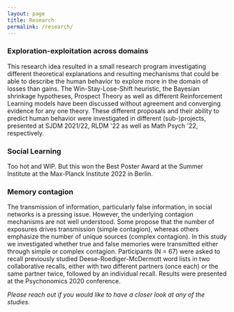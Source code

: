 ```yaml
---
layout: page
title: Research
permalink: /research/
---
```


### Exploration-exploitation across domains
This research idea resulted in a small research program investigating different theoretical explanations and resulting mechanisms that could be able to describe the human behavior to explore more in the domain of losses than gains. The Win-Stay-Lose-Shift heuristic, the Bayesian shrinkage hypotheses, Prospect Theory as well as different Reinforcement Learning models have been discussed without agreement and converging evidence for any one theory. These different proposals and their ability to predict human behavior were investigated in different (sub-)projects, presented at SJDM 2021/22, RLDM '22 as well as Math Psych '22, respectively.    

### Social Learning
Too hot and WIP. But this won the Best Poster Award at the Summer Institute at the Max-Planck Institute 2022 in Berlin. 

### Memory contagion
The transmission of information, particularly false information, in social networks is a pressing issue. However, the underlying contagion mechanisms are not well understood. Some propose that the number of exposures drives transmission (simple contagion), whereas others emphasize the number of unique sources (complex contagion). In this study we investigated whether true and false memories were transmitted either through simple or complex contagion. Participants (N = 67) were asked to recall previously studied Deese-Roediger-McDermott word lists in two collaborative recalls, either with two different partners (once each) or the same partner twice, followed by an individual recall. Results were presented at the Psychonomics 2020 conference.


*Please reach out if you would like to have a closer look at any of the studies.*
